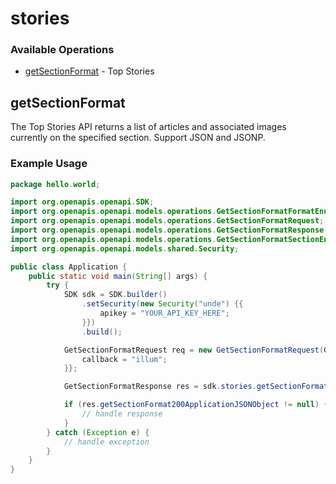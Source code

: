 # stories

### Available Operations

* [getSectionFormat](#getsectionformat) - Top Stories

## getSectionFormat

The Top Stories API returns a list of articles and associated images currently on the specified section.  Support JSON and JSONP.


### Example Usage

```java
package hello.world;

import org.openapis.openapi.SDK;
import org.openapis.openapi.models.operations.GetSectionFormatFormatEnum;
import org.openapis.openapi.models.operations.GetSectionFormatRequest;
import org.openapis.openapi.models.operations.GetSectionFormatResponse;
import org.openapis.openapi.models.operations.GetSectionFormatSectionEnum;
import org.openapis.openapi.models.shared.Security;

public class Application {
    public static void main(String[] args) {
        try {
            SDK sdk = SDK.builder()
                .setSecurity(new Security("unde") {{
                    apikey = "YOUR_API_KEY_HERE";
                }})
                .build();

            GetSectionFormatRequest req = new GetSectionFormatRequest(GetSectionFormatFormatEnum.JSONP, GetSectionFormatSectionEnum.MOVIES) {{
                callback = "illum";
            }};            

            GetSectionFormatResponse res = sdk.stories.getSectionFormat(req);

            if (res.getSectionFormat200ApplicationJSONObject != null) {
                // handle response
            }
        } catch (Exception e) {
            // handle exception
        }
    }
}
```
